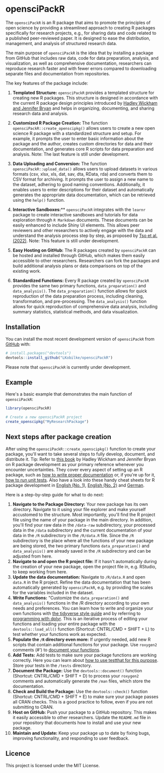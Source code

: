 
# opensciPackR

The `opensciPackR` is an R package that aims to promote the principles of open science by providing a streamlined approach to creating R packages specifically for research projects, e.g., for sharing data and code related to a published peer-reviewed paper. It is designed to ease the distribution, management, and analysis of structured research data.

The main purpose of `opensciPackR` is the idea that by installing a package from GitHub that includes raw data, code for data preparation, analysis, and visualization, as well as comprehensive documentation, researchers can reproduce research faster and with fewer errors compared to downloading separate files and documentation from repositories.

The key features of the package include:

1. **Templated Structure:** `opensciPackR` provides a templated structure for creating new R packages. This structure is designed in accordance with the current R package design principles introduced by [Hadley Wickham and Jennifer Bryan](https://r-pkgs.org/) and helps in organizing, documenting, and sharing research data and analysis.

2. **Customized R Package Creation:** The function `opensciPackR::create_openscipkg()` allows users to create a new open science R package with a standardized structure and setup. For example, it prompts the user to enter basic information about the package and the author, creates custom directories for data and their documentation, and generates core R scripts for data preparation and analysis. Note: The last feature is still under development.

3. **Data Uploading and Conversion:** The function `opensciPackR::upload_data()` allows users to upload datasets in various formats (csv, xlsx, xls, dat, sav, dta, RData, rda) and converts them to CSV format for archiving. It prompts the user to assign a new name to the dataset, adhering to good naming conventions. Additionally, it enables users to enter descriptions for their dataset and automatically generates the appropriate data documentation, which can be retrieved using the `help()` function.

4. **Interactive Sandboxes:**** `opensciPackR` integrates with the `learnr` package to create interactive sandboxes and tutorials for data exploration through `R Markdown` documents. These documents can be easily enhanced to include Shiny UI elements. This allows peer reviewers and other researchers to actively engage with the data and understand the analysis process step by step, as proposed by [Tso et al. (2022)](https://journal.r-project.org/articles/RJ-2022-021/). Note: This feature is still under development.

5. **Easy Hosting on GitHub:** The R packages created by `opensciPackR` can be hosted and installed through GitHub, which makes them easily accessible to other researchers. Researchers can fork the packages and build additional analysis plans or data comparisons on top of the existing work.

6. **Standardized Functions:** Every R package created by `opensciPackR` provides the same two primary functions, `data_preparation()` and `data_analysis()`. The `data_preparation()` function allows for quick reproduction of the data preparation process, including cleaning, transformation, and pre-processing. The `data_analysis()` function allows for quick reproduction of comprehensive data analysis, including summary statistics, statistical methods, and data visualization.


## Installation

You can install the most recent development version of `opensciPackR` from [GitHub](https://github.com/LKobilke/opensciPackR) with:

``` r
# install.packages("devtools")
devtools::install_github("LKobilke/opensciPackR")
```

Please note that `opensciPackR` is currently under development.

## Example
Here's a basic example that demonstrates the main function of `opensciPackR`:

``` r
library(opensciPackR)

# Create a new opensciPackR project
create_openscipkg("MyResearchPackage")
```

## Next steps after package creation

After using the `opensciPackR::create_openscipkg()` function to create your package, you'll want to take several steps to fully develop, document, and distribute it. Tip: Refer to [this book](https://r-pkgs.org/) by Hadley Wickham and Jennifer Bryan on R package development as your primary reference whenever you encounter uncertainties. They cover every aspect of setting up an R package, such as [how to write proper documentation](https://r-pkgs.org/man.html) or, if you're up for it, [how to run unit tests](https://r-pkgs.org/testing-basics.html). Also have a look into these handy cheat sheets for R package development in [English (No. 1)](https://rklopotek.blog.uksw.edu.pl/files/2017/09/package-development.pdf),  [English (No. 2)](https://raw.githubusercontent.com/rstudio/cheatsheets/main/package-development.pdf) and [German](https://raw.githubusercontent.com/rstudio/cheatsheets/main/translations/german/package-development_de.pdf).

Here is a step-by-step guide for what to do next:

1. **Navigate to the Package Directory:** Your new package has its own directory. Navigate to it using your file explorer and make yourself accustomed to the structure. Most importantly, you'll find the R project file using the name of your package in the main directory. In addition, you'll find your raw data in the `/data-raw` subdirectory, your processed data in the `/data` subdirectory and the current documentation of your data in the `/R` subdirectory in the `/R/data.R` file. Since the `/R` subdirectory is the place where all the functions of your new package are being stored, the two primary functions `data_preparation()` and `data_analysis()` are already saved in the `/R` subdirectory and can be adjusted from here.
2. **Navigate to and open the R project file:** If it hasn't automatically during the creation of your new package, open the project file in, e.g. RStudio, to keep working from here.
3. **Update the data documentation:** Navigate to `/R/data.R` and open `data.R` in the R project. Refine the data documentation that has been automatically generated by `opensciPackR`, e.g. by providing the scales for the variables included in the dataset.
4. **Write Functions:** "Customize the `data_preparation()` and `data_analysis()` functions in the /R directory according to your own needs and preferences. You can learn how to write and organize your own functions with [the tidyverse style guide](https://style.tidyverse.org/index.html) and by referring to [programming with dplyr](https://dplyr.tidyverse.org/articles/programming.html). This is an iterative process of editing your functions and loading your entire package with the `devtools::load_all()` function (Shortcut: CNTRL/CMD + SHIFT + L) to test whether your functions work as expected.
5. **Populate the `/R` directory even more:** If urgently needed, add new R scripts that contain additional functions for your package. Use `roxygen2` comments (#') to [document your functions](https://r-pkgs.org/man.html#roxygen2-basics).
6. **Add Tests:** Add tests to make sure your package functions are working correctly. Here you can learn about [how to use testthat for this purpose](https://r-pkgs.org/testing-basics.html). Store your tests in the `/tests` directory.
7. **Document the Package:** Use the `devtools::document()` function (Shortcut: CNTRL/CMD + SHIFT + D) to process your `roxygen2` comments and automatically generate the `/man` files, which store the documentation.
8. **Check and Build the Package:** Use the `devtools::check()` function (Shortcut: CNTRL/CMD + SHIFT + E) to make sure your package passes all CRAN checks. This is a good practice to follow, even if you are not submitting to CRAN.
9. **Host on GitHub:** Push your package to a GitHub repository. This makes it easily accessible to other researchers. Update the `README.md` file in your repository that documents how to install and use your new package.
10. **Maintain and Update:** Keep your package up to date by fixing bugs, improving functionality, and responding to user feedback.

## Licence
This project is licensed under the MIT License.
